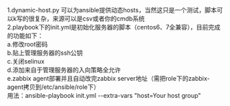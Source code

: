 1.dynamic-host.py 可以为ansible提供动态hosts，当然这只是一个测试，脚本可以k写的很复杂，来源可以是csv或者你的cmdb系统  
2.playbook下的init.yml是初始化服务器的脚本（centos6、7全兼容），目前完成的功能如下：  
  a.修改root密码  
  b.贴上管理服务器的ssh公钥  
  c.关闭selinux  
  d.添加来自于管理服务器的入向策略全允许  
  e.zabbix agent部署并且自动改完zabbix server地址（需把role下的zabbix-agent拷贝到/etc/ansible/role下）    
用法：ansible-playbook init.yml --extra-vars "host=Your host group"  
